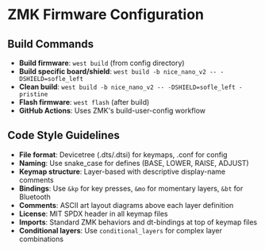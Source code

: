 # ZMK Firmware Configuration

## Build Commands
- **Build firmware**: `west build` (from config directory)
- **Build specific board/shield**: `west build -b nice_nano_v2 -- -DSHIELD=sofle_left`
- **Clean build**: `west build -b nice_nano_v2 -- -DSHIELD=sofle_left -pristine`
- **Flash firmware**: `west flash` (after build)
- **GitHub Actions**: Uses ZMK's build-user-config workflow

## Code Style Guidelines
- **File format**: Devicetree (.dts/.dtsi) for keymaps, .conf for config
- **Naming**: Use snake_case for defines (BASE, LOWER, RAISE, ADJUST)
- **Keymap structure**: Layer-based with descriptive display-name comments
- **Bindings**: Use `&kp` for key presses, `&mo` for momentary layers, `&bt` for Bluetooth
- **Comments**: ASCII art layout diagrams above each layer definition
- **License**: MIT SPDX header in all keymap files
- **Imports**: Standard ZMK behaviors and dt-bindings at top of keymap files
- **Conditional layers**: Use `conditional_layers` for complex layer combinations